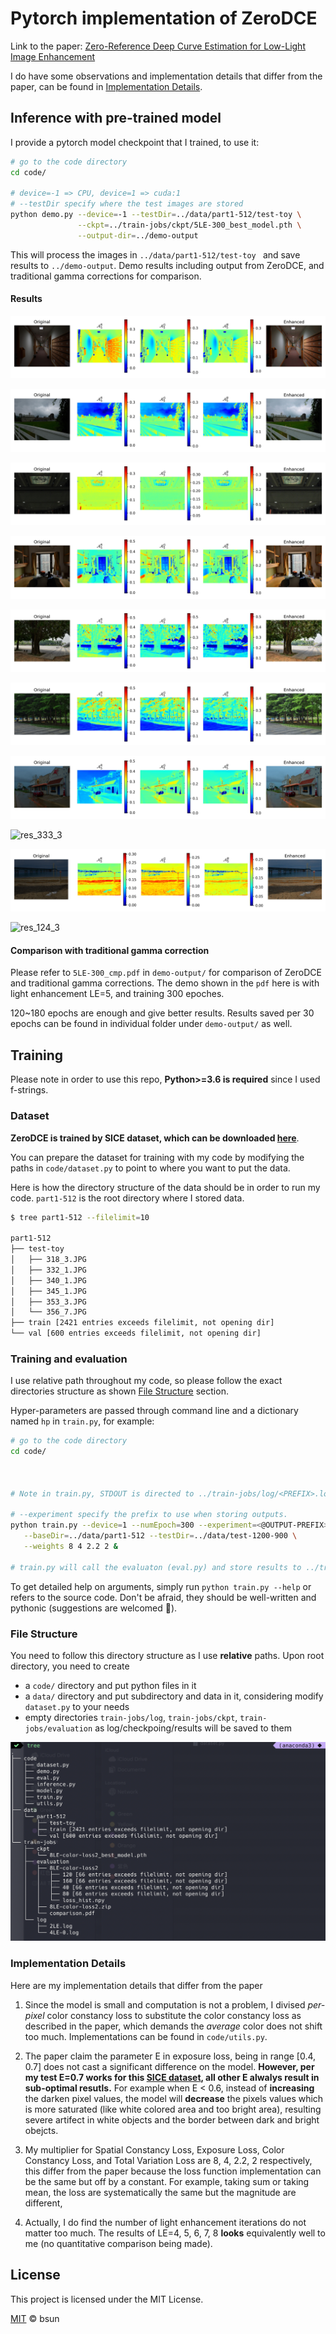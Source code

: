 # Pytorch implementation of ZeroDCE

Link to the paper: [Zero-Reference Deep Curve Estimation for Low-Light Image Enhancement](https://arxiv.org/abs/2001.06826)

I do have some observations and implementation details that differ from the paper, can be found in [Implementation Details](#implementation-details).



## Inference with pre-trained model

I provide a pytorch model checkpoint that I trained, to use it:

```bash
# go to the code directory
cd code/

# device=-1 => CPU, device=1 => cuda:1
# --testDir specify where the test images are stored
python demo.py --device=-1 --testDir=../data/part1-512/test-toy \
               --ckpt=../train-jobs/ckpt/5LE-300_best_model.pth \
               --output-dir=../demo-output 
```

This will process the images in `../data/part1-512/test-toy ` and save results to  `../demo-output`. Demo results including output from ZeroDCE, and traditional gamma corrections for comparison.  



#### Results

![res_13_14](docs/res_13_14.jpg)

![res_285_4](docs/res_285_4.jpg)

![res_32_4](docs/res_32_4.jpg)

![res_150_3](docs/res_150_3.jpg)

![res_157_3](docs/res_157_3.jpg)

![res_159_2](docs/res_159_2.jpg)

![res_284_3](docs/res_284_3.jpg)

![res_333_3](docs/res_333_3.jpg)

![res_307_3](docs/res_307_3.jpg)

![res_124_3](docs/res_124_3.jpg)



#### Comparison with traditional gamma correction

Please refer to `5LE-300_cmp.pdf` in `demo-output/` for comparison of ZeroDCE and traditional gamma corrections. The demo shown in the `pdf` here is with light enhancement LE=5, and training 300 epoches. 

120~180 epochs are enough and give better results. Results saved per 30 epochs can be found in individual folder under  `demo-output/` as well. 



## Training

Please note in order to use this repo, **Python>=3.6 is required** since I used f-strings.



### Dataset

**ZeroDCE is trained by SICE dataset, which can be downloaded [here](https://github.com/csjcai/SICE)**.

You can prepare the dataset for training with my code by modifying the paths in `code/dataset.py` to point to where you want to put the data. 

Here is how the directory structure of the data should be in order to run my code. `part1-512` is the root directory where I stored data.

```bash
$ tree part1-512 --filelimit=10

part1-512
├── test-toy
│   ├── 318_3.JPG
│   ├── 332_1.JPG
│   ├── 340_1.JPG
│   ├── 345_1.JPG
│   ├── 353_3.JPG
│   └── 356_7.JPG
├── train [2421 entries exceeds filelimit, not opening dir]
└── val [600 entries exceeds filelimit, not opening dir]
```



### Training and evaluation

I use relative path throughout my code, so please follow the exact directories structure as shown [File Structure](#file-structure) section.

Hyper-parameters are passed through command line and a dictionary named `hp` in `train.py`, for example:

```bash
# go to the code directory
cd code/



# Note in train.py, STDOUT is directed to ../train-jobs/log/<PREFIX>.log, so if program raises errors, you need to find it there. 

# --experiment specify the prefix to use when storing outputs.
python train.py --device=1 --numEpoch=300 --experiment=<@OUTPUT-PREFIX> --n_LE=5 \
   --baseDir=../data/part1-512 --testDir=../data/test-1200-900 \
   --weights 8 4 2.2 2 &

# train.py will call the evaluaton (eval.py) and store results to ../train-jobs/evaluation/ per 30 epoch.
```

To get detailed help on arguments, simply run `python train.py --help` or refers to the source code. Don't be afraid, they should be well-written and pythonic (suggestions are welcomed 👾). 



### File Structure

You need to follow this directory structure as I use **relative** paths. Upon root directory, you need to create

*  a `code/` directory and put python files in it
* a `data/` directory and put subdirectory and data in it, considering modify `dataset.py` to your needs
* empty directories `train-jobs/log`,  `train-jobs/ckpt`, `train-jobs/evaluation` as log/checkpoing/results will be saved to them

![image-20200503001251677](docs/file-structure.png)



### Implementation Details

Here are my implementation details that differ from the paper

1. Since the model is small and computation is not a problem, I divised _per-pixel_ color constancy loss to substitute the color constancy loss as described in the paper, which demands the _average_ color does not shift too much. Implementations can be found in `code/utils.py`.

2. The paper claim the parameter E in exposure loss, being in range [0.4, 0.7] does not cast a significant difference on the model. **However, per my test E=0.7 works for this [SICE dataset](#dataset), all other E alwalys result in sub-optimal resutls.** For example when E < 0.6, instead of **increasing** the darken pixel values, the model will **decrease** the pixels values which is more saturated (like white colored area and too bright area), resulting severe artifect in white objects and the border between dark and bright obejcts. 

3. My multiplier for Spatial Constancy Loss,  Exposure Loss, Color Constancy Loss, and Total Variation Loss are 8, 4, 2.2, 2 respectively, this differ from the paper because the loss function implementation can be the same but off by a constant. For example, taking sum or taking mean, the loss are systematically the same but the magnitude are different,

4. Actually, I do find the number of light enhancement iterations do not matter too much. The results of LE=4, 5, 6, 7, 8 **looks** equivalently well to me (no quantitative comparison being made). 

   

## License

This project is licensed under the MIT License.

[MIT](./LICENSE) &copy; bsun

